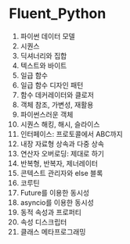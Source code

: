 # Fluent_Python

01. 파이썬 데이터 모델
02. 시퀀스
03. 딕셔너리와 집합
04. 텍스트와 바이트
05. 일급 함수
06. 일급 함수 디자인 패턴
07. 함수 데커레이터와 클로저
08. 객체 참조, 가변성, 재활용
09. 파이썬스러운 객체
10. 시퀀스 해킹, 해시, 슬라이스
11. 인터페이스: 프로토콜에서 ABC까지
12. 내장 자료형 상속과 다중 상속
13. 연산자 오버로딩: 제대로 하기
14. 반복형, 반복자, 제너레이터
15. 콘텍스트 관리자와 else 블록
16. 코루틴
17. Future를 이용한 동시성
18. asyncio를 이용한 동시성
19. 동적 속성과 프로퍼티
20. 속성 디스크립터
21. 클래스 메타프로그래밍